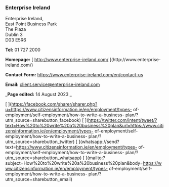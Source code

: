 ###  Enterprise Ireland

Enterprise Ireland,  
East Point Business Park  
The Plaza  
Dublin 3  
D03 E5R6

**Tel:** 01 727 2000

**Homepage:** [ http://www.enterprise-ireland.com/ ](http://www.enterprise-
ireland.com/)

**Contact Form:** [ https://www.enterprise-ireland.com/en/contact-us
](https://www.enterprise-ireland.com/en/contact-us)

**Email:** [ client.service@enterprise-ireland.com
](mailto:client.service@enterprise-ireland.com)

_**Page edited:** 14 August 2023 _

[
](https://facebook.com/sharer/sharer.php?u=https://www.citizensinformation.ie/en/employment/types-
of-employment/self-employment/how-to-write-a-business-
plan/?utm_source=sharebutton_facebook) [
](https://twitter.com/intent/tweet/?text=How%20to%20write%20a%20business%20plan&url=https://www.citizensinformation.ie/en/employment/types-
of-employment/self-employment/how-to-write-a-business-
plan/?utm_source=sharebutton_twitter) [
](whatsapp://send?text=https://www.citizensinformation.ie/en/employment/types-
of-employment/self-employment/how-to-write-a-business-
plan/?utm_source=sharebutton_whatsapp) [
](mailto:?subject=How%20to%20write%20a%20business%20plan&body=https://www.citizensinformation.ie/en/employment/types-
of-employment/self-employment/how-to-write-a-business-
plan/?utm_source=sharebutton_email) [ ](javascript:void\(0\))

